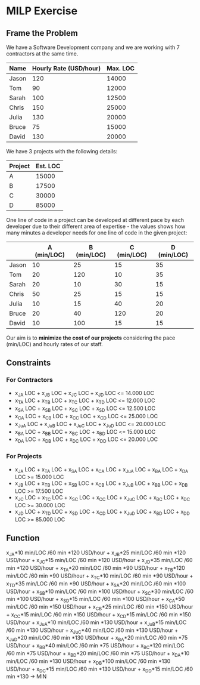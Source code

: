 # MILP Exercise

## Frame the Problem

We have a Software Development company and we are working with 7 contractors at the same time.

|Name |Hourly Rate (USD/hour)|Max. LOC|
|-----|----------------------|--------|
|Jason|120                   |14000   |
|Tom  |90                    |12000   |
|Sarah|100                   |12500   |
|Chris|150                   |25000   |
|Julia|130                   |20000   |
|Bruce|75                    |15000   |
|David|130                   |20000   |

We have 3 projects with the following details:

|Project|Est. LOC|
|-------|--------|
|A      |15000   |
|B      |17500   |
|C      |30000   |
|D      |85000   |

One line of code in a project can be developed at different pace by each developer due to their different area of expertise - the values shows how many minutes a developer needs for one line of code in the given project:

|         |A (min/LOC)   |B (min/LOC)  |C (min/LOC)   |D (min/LOC)   |
|---------|--------------|-------------|--------------|--------------|
|Jason    |10            |25           |15            |35            |
|Tom      |20            |120          |10            |35            |
|Sarah    |20            |10           |30            |15            |
|Chris    |50            |25           |15            |15            |
|Julia    |10            |15           |40            |20            |
|Bruce    |20            |40           |120           |20            |
|David    |10            |100          |15            |15            |
         
Our aim is to <b>minimize the cost of our projects</b> considering the pace (min/LOC) and hourly rates of our staff.

## Constraints

### For Contractors
- x<sub>JA</sub> LOC + x<sub>JB</sub> LOC + x<sub>JC</sub> LOC + x<sub>JD</sub> LOC <= 14.000 LOC
- x<sub>TA</sub> LOC + x<sub>TB</sub> LOC + x<sub>TC</sub> LOC + x<sub>TD</sub> LOC <= 12.000 LOC
- x<sub>SA</sub> LOC + x<sub>SB</sub> LOC + x<sub>SC</sub> LOC + x<sub>SD</sub> LOC <= 12.500 LOC
- x<sub>CA</sub> LOC + x<sub>CB</sub> LOC + x<sub>CC</sub> LOC + x<sub>CD</sub> LOC <= 25.000 LOC
- x<sub>JuA</sub> LOC + x<sub>JuB</sub> LOC + x<sub>JuC</sub> LOC + x<sub>JuD</sub> LOC <= 20.000 LOC
- x<sub>BA</sub> LOC + x<sub>BB</sub> LOC + x<sub>BC</sub> LOC + x<sub>BD</sub> LOC <= 15.000 LOC
- x<sub>DA</sub> LOC + x<sub>DB</sub> LOC + x<sub>DC</sub> LOC + x<sub>DD</sub> LOC <= 20.000 LOC

### For Projects
- x<sub>JA</sub> LOC + x<sub>TA</sub> LOC + x<sub>SA</sub> LOC + x<sub>CA</sub> LOC + x<sub>JuA</sub> LOC + x<sub>BA</sub> LOC + x<sub>DA</sub> LOC >= 15.000 LOC
- x<sub>JB</sub> LOC + x<sub>TB</sub> LOC + x<sub>SB</sub> LOC + x<sub>CB</sub> LOC + x<sub>JuB</sub> LOC + x<sub>BB</sub> LOC + x<sub>DB</sub> LOC >= 17.500 LOC
- x<sub>JC</sub> LOC + x<sub>TC</sub> LOC + x<sub>SC</sub> LOC + x<sub>CC</sub> LOC + x<sub>JuC</sub> LOC + x<sub>BC</sub> LOC + x<sub>DC</sub> LOC >= 30.000 LOC
- x<sub>JD</sub> LOC + x<sub>TD</sub> LOC + x<sub>SD</sub> LOC + x<sub>CD</sub> LOC + x<sub>JuD</sub> LOC + x<sub>BD</sub> LOC + x<sub>DD</sub> LOC >= 85.000 LOC

## Function
x<sub>JA</sub>\*10 min/LOC /60 min \*120 USD/hour  + x<sub>JB</sub>\*25 min/LOC /60 min \*120 USD/hour  + x<sub>JC</sub>\*15 min/LOC /60 min \*120 USD/hour  + x<sub>JD</sub>\*35 min/LOC /60 min \*120 USD/hour  + 
x<sub>TA</sub>\*20 min/LOC /60 min \*90 USD/hour  + x<sub>TB</sub>\*120 min/LOC /60 min \*90 USD/hour  + x<sub>TC</sub>\*10 min/LOC /60 min \*90 USD/hour  + x<sub>TD</sub>\*35 min/LOC /60 min \*90 USD/hour  + 
x<sub>SA</sub>\*20 min/LOC /60 min \*100 USD/hour  + x<sub>SB</sub>\*10 min/LOC /60 min \*100 USD/hour  + x<sub>SC</sub>\*30 min/LOC /60 min \*100 USD/hour  + x<sub>SD</sub>\*15 min/LOC /60 min \*100 USD/hour  + 
x<sub>CA</sub>\*50 min/LOC /60 min \*150 USD/hour  + x<sub>CB</sub>\*25 min/LOC /60 min \*150 USD/hour  + x<sub>CC</sub>\*15 min/LOC /60 min \*150 USD/hour  + x<sub>CD</sub>\*15 min/LOC /60 min \*150 USD/hour  + 
x<sub>JuA</sub>\*10 min/LOC /60 min \*130 USD/hour  + x<sub>JuB</sub>\*15 min/LOC /60 min \*130 USD/hour  + x<sub>JuC</sub>\*40 min/LOC /60 min \*130 USD/hour  + x<sub>JuD</sub>\*20 min/LOC /60 min \*130 USD/hour  + 
x<sub>BA</sub>\*20 min/LOC /60 min \*75 USD/hour  + x<sub>BB</sub>\*40 min/LOC /60 min \*75 USD/hour  + x<sub>BC</sub>\*120 min/LOC /60 min \*75 USD/hour  + x<sub>BD</sub>\*20 min/LOC /60 min \*75 USD/hour  + 
x<sub>DA</sub>\*10 min/LOC /60 min \*130 USD/hour  + x<sub>DB</sub>\*100 min/LOC /60 min \*130 USD/hour  + x<sub>DC</sub>\*15 min/LOC /60 min \*130 USD/hour  + x<sub>DD</sub>\*15 min/LOC /60 min \*130 -> MIN